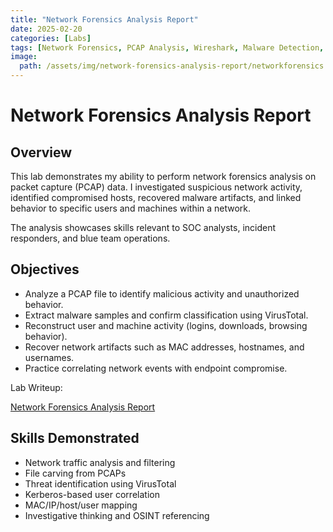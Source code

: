 ```yaml
---
title: "Network Forensics Analysis Report"
date: 2025-02-20
categories: [Labs]
tags: [Network Forensics, PCAP Analysis, Wireshark, Malware Detection, IOC Extraction, Threat Hunting, Cybersecurity, Blue Team, SOC Analyst Skills, Digital Forensics, Incident Response, OSINT]
image:
  path: /assets/img/network-forensics-analysis-report/networkforensics.jpg
---
```


# Network Forensics Analysis Report

## Overview
This lab demonstrates my ability to perform network forensics analysis on packet capture (PCAP) data. I investigated suspicious network activity, identified compromised hosts, recovered malware artifacts, and linked behavior to specific users and machines within a network.

The analysis showcases skills relevant to SOC analysts, incident responders, and blue team operations.

## Objectives
- Analyze a PCAP file to identify malicious activity and unauthorized behavior.
- Extract malware samples and confirm classification using VirusTotal.
- Reconstruct user and machine activity (logins, downloads, browsing behavior).
- Recover network artifacts such as MAC addresses, hostnames, and usernames.
- Practice correlating network events with endpoint compromise.

Lab Writeup:

[Network Forensics Analysis Report](/assets/documents/Network_Forensics_Analysis_Report.pdf)

## Skills Demonstrated
- Network traffic analysis and filtering
- File carving from PCAPs
- Threat identification using VirusTotal
- Kerberos-based user correlation
- MAC/IP/host/user mapping
- Investigative thinking and OSINT referencing
